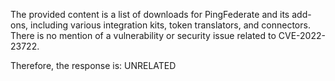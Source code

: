 The provided content is a list of downloads for PingFederate and its add-ons, including various integration kits, token translators, and connectors. There is no mention of a vulnerability or security issue related to CVE-2022-23722.

Therefore, the response is: UNRELATED